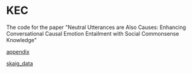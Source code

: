 # KEC
The code for the paper "Neutral Utterances are Also Causes: Enhancing Conversational Causal Emotion Entailment with Social Commonsense Knowledge"

[appendix](https://drive.google.com/file/d/1uuTwTjr8csn11BrLCqKx8IGkAbdjDQSp/view?usp=sharing)

[skaig_data](https://drive.google.com/file/d/1oDCknwUuchL00byHhwhe_VjtHziJkQSn/view?usp=sharing)

